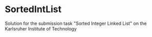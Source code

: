 # SortedIntList
Solution for the submission task "Sorted Integer Linked List" on the Karlsruher Institute of Technology
